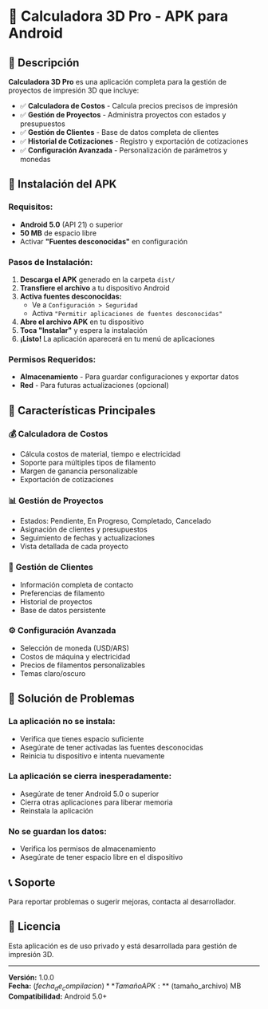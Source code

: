 # 📱 Calculadora 3D Pro - APK para Android

## 🎯 Descripción
**Calculadora 3D Pro** es una aplicación completa para la gestión de proyectos de impresión 3D que incluye:

- ✅ **Calculadora de Costos** - Calcula precios precisos de impresión
- ✅ **Gestión de Proyectos** - Administra proyectos con estados y presupuestos
- ✅ **Gestión de Clientes** - Base de datos completa de clientes
- ✅ **Historial de Cotizaciones** - Registro y exportación de cotizaciones
- ✅ **Configuración Avanzada** - Personalización de parámetros y monedas

## 📲 Instalación del APK

### Requisitos:
- **Android 5.0** (API 21) o superior
- **50 MB** de espacio libre
- Activar **"Fuentes desconocidas"** en configuración

### Pasos de Instalación:

1. **Descarga el APK** generado en la carpeta `dist/`
2. **Transfiere el archivo** a tu dispositivo Android
3. **Activa fuentes desconocidas:**
   - Ve a `Configuración > Seguridad`
   - Activa `"Permitir aplicaciones de fuentes desconocidas"`
4. **Abre el archivo APK** en tu dispositivo
5. **Toca "Instalar"** y espera la instalación
6. **¡Listo!** La aplicación aparecerá en tu menú de aplicaciones

### Permisos Requeridos:
- **Almacenamiento** - Para guardar configuraciones y exportar datos
- **Red** - Para futuras actualizaciones (opcional)

## 🚀 Características Principales

### 💰 **Calculadora de Costos**
- Cálcula costos de material, tiempo e electricidad
- Soporte para múltiples tipos de filamento
- Margen de ganancia personalizable
- Exportación de cotizaciones

### 📊 **Gestión de Proyectos**
- Estados: Pendiente, En Progreso, Completado, Cancelado
- Asignación de clientes y presupuestos
- Seguimiento de fechas y actualizaciones
- Vista detallada de cada proyecto

### 👥 **Gestión de Clientes**
- Información completa de contacto
- Preferencias de filamento
- Historial de proyectos
- Base de datos persistente

### ⚙️ **Configuración Avanzada**
- Selección de moneda (USD/ARS)
- Costos de máquina y electricidad
- Precios de filamentos personalizables
- Temas claro/oscuro

## 🔧 Solución de Problemas

### La aplicación no se instala:
- Verifica que tienes espacio suficiente
- Asegúrate de tener activadas las fuentes desconocidas
- Reinicia tu dispositivo e intenta nuevamente

### La aplicación se cierra inesperadamente:
- Asegúrate de tener Android 5.0 o superior
- Cierra otras aplicaciones para liberar memoria
- Reinstala la aplicación

### No se guardan los datos:
- Verifica los permisos de almacenamiento
- Asegúrate de tener espacio libre en el dispositivo

## 📞 Soporte

Para reportar problemas o sugerir mejoras, contacta al desarrollador.

## 📄 Licencia

Esta aplicación es de uso privado y está desarrollada para gestión de impresión 3D.

---

**Versión:** 1.0.0  
**Fecha:** $(fecha_de_compilacion)  
**Tamaño APK:** ~$(tamaño_archivo) MB  
**Compatibilidad:** Android 5.0+
